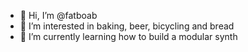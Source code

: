 - 👋 Hi, I’m @fatboab
- 👀 I’m interested in baking, beer, bicycling and bread
- 🌱 I’m currently learning how to build a modular synth

<!---
fatboab/fatboab is a ✨ special ✨ repository because its `README.md` (this file) appears on your GitHub profile.
You can click the Preview link to take a look at your changes.
--->
